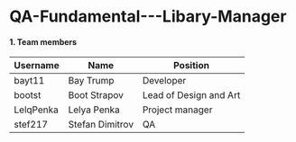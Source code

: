 # QA-Fundamental---Libary-Manager

#### 1. Team members
| Username |  Name | Position|
| ------------- | ------------- | ------------- |
| bayt11 | Bay Trump  | Developer| 
| bootst  | Boot Strapov  |Lead of Design and Art |
| LelqPenka | Lelya Penka |  Project manager| 
| stef217  | Stefan Dimitrov |  QA| 
